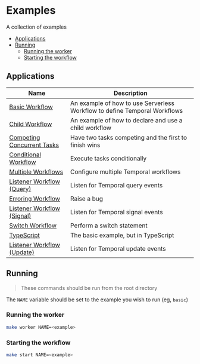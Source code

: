 # Examples

A collection of examples

<!-- toc -->

* [Applications](#applications)
* [Running](#running)
  * [Running the worker](#running-the-worker)
  * [Starting the workflow](#starting-the-workflow)

<!-- Regenerate with "pre-commit run -a markdown-toc" -->

<!-- tocstop -->

## Applications

<!-- apps-start -->

| Name | Description |
| --- | --- |
| [Basic Workflow](./basic) | An example of how to use Serverless Workflow to define Temporal Workflows |
| [Child Workflow](./child-workflows) | An example of how to declare and use a child workflow |
| [Competing Concurrent Tasks](./competing-concurrent-tasks) | Have two tasks competing and the first to finish wins |
| [Conditional Workflow](./conditionally-execute) | Execute tasks conditionally |
| [Multiple Workflows](./multiple-workflows) | Configure multiple Temporal workflows |
| [Listener Workflow (Query)](./query) | Listen for Temporal query events |
| [Erroring Workflow](./raise) | Raise a bug |
| [Listener Workflow (Signal)](./signal) | Listen for Temporal signal events |
| [Switch Workflow](./switch) | Perform a switch statement |
| [TypeScript](./typescript) | The basic example, but in TypeScript |
| [Listener Workflow (Update)](./update) | Listen for Temporal update events |

<!-- apps-end -->

## Running

> These commands should be run from the root directory

The `NAME` variable should be set to the example you wish to run (eg, `basic`)

### Running the worker

```sh
make worker NAME=<example>
```

### Starting the workflow

```sh
make start NAME=<example>
```

